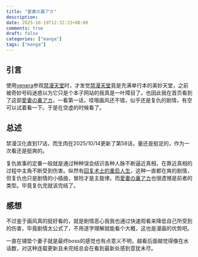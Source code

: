 ```yaml
---
title: "愛妻の裏アカ"
description: 
date: 2025-10-19T12:32:23+08:00
comments: true
draft: false
categories: ["manga"]
tags: ["manga"]
---
```

## 引言
使用[venera](https://github.com/venera-app/venera)参观[禁漫天堂](https://jmcmomic.github.io/)时，才发觉[禁漫天堂](https://jmcmomic.github.io/)竟是充满单行本的美妙天堂，之前被奇妙号码迷惑以为它只是个本子网站的我真是一叶障目了。也因此我在首页看到了这部[愛妻の裏アカ](https://pocket.shonenmagazine.com/title/02552/episode/399059)，一看第一话，哇哦画风还不错，似乎还是复仇的剧情，有空可以试着看一下。于是在空虚的时候看了。

## 总述
禁漫汉化直到17话，而生肉在2025/10/14更新了第58话，量还是挺足的，作为一次看还是挺爽的。

复仇故事的定番一般就是通过种种误会结识各种人脉不断逼近真相，在靠近真相的过程中主角不断受到伤害。纵然有[回复术士的重启人生](https://moegirl.icu/%E5%9B%9E%E5%A4%8D%E6%9C%AF%E5%A3%AB%E7%9A%84%E9%87%8D%E5%90%AF%E4%BA%BA%E7%94%9F)，这种一直都在爽的剧情，但复仇也只是剧情的小插曲，冒险才是主旋律。而[愛妻の裏アカ](https://pocket.shonenmagazine.com/title/02552/episode/399059)也很遗憾是前者的类型。毕竟复仇完就该完结了。

## 感想
不过鉴于画风真的挺好看的，就是剧情恶心我我也通过快速观看来降低自己所受到的伤害，毕竟剧情太公式了，不用逐字理解就能看个大概，这也是漫画的优势吧。

一直在铺垫个妻子就是最终boss的感觉也有点意义不明，越看后面越觉得像在水话数，对这种连载更新且未完结总会在看到最新处感到意犹未尽。
